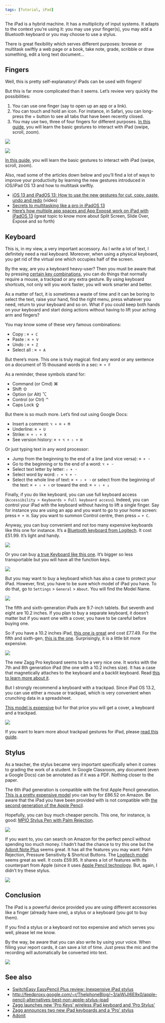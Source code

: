 ```yaml
---
tags: [Tutorial, iPad]
---
```


The iPad is a hybrid machine. It has a multiplicity of input systems. It adapts to the context you’re using it: you may use your finger(s), you may add a Bluetooth keyboard or you may choose to use a stylus. 

There is great flexibility which serves different purposes: browse or multitask swiftly a web page or a book, take note, grade, scribble or draw something, edit a long text document... 

## Fingers
Well, this is pretty self-explanatory! iPads can be used with fingers!

But this is far more complicated than it seems. Let’s review very quickly the possibilities:

1. You can use one finger (say to open up an app or a link).
2. You can touch and hold an icon. For instance, in Safari, you can long-press the + button to see all tabs that have been recently closed.
3. You may use two, three of four fingers for different purposes. [In this guide](https://support.apple.com/en-gb/guide/ipad/ipad2c09c4d4/ipados), you will learn the basic gestures to interact with iPad (swipe, scroll, zoom).

![](Longpress.png)

![](Longpress1.png)

[In this guide](https://support.apple.com/en-gb/guide/ipad/ipad2c09c4d4/ipados), you will learn the basic gestures to interact with iPad (swipe, scroll, zoom).

Also, read some of the articles down below and you’ll find a lot of ways to improve your productivity by learning the new gestures introduced in iOS/iPad OS 13 and how to multitask swiftly.

- [iOS 13 and iPadOS 13: How to use the new gestures for cut, copy, paste, undo and redo](https://www.macworld.com/article/3410596/ios-13-and-ipados-13-how-to-use-the-new-gestures-for-cut-copy-paste-undo-and-redo.html) (video)
- [Secrets to multitasking like a pro in iPadOS 13](https://www.cultofmac.com/634706/ipad-multitasking-secrets-ipados-13/)
- [Here’s how multiple app spaces and App Exposé work on iPad with iPadOS 13](https://www.imore.com/how-open-multiple-app-spaces-ipad) (great topic to know more about Split Screen, Slide Over, Exposé and so forth)

## Keyboard
This is, in my view, a very important accessory. As I write a lot of text, I definitely need a real keyboard. Moreover, when using a physical keyboard, you get rid of the virtual one which occupies half of the screen.

By the way, are you a keyboard heavy-user? Then you must be aware that by pressing [certain key combinations](https://support.apple.com/en-us/HT201236), you can do things that normally require a mouse, a trackpad or any extra gesture. By using keyboard shortcuts, not only will you work faster, you will work smarter and better.

As a matter of fact, it is sometimes a waste of time and it can be boring to select the text, raise your hand, find the right menu, press whatever you need, return to your keyboard and so on. What if you could keep both hands on your keyboard and start doing actions without having to lift your aching arm and fingers?

You may know some of these very famous combinations:

- Copy : `⌘ + C`
- Paste : `⌘ + V`
- Undo : `⌘ + Z`
- Select all : `⌘ + A`

But there’s more. This one is truly magical: find any word or any sentence on a document of 15 thousand words in a sec: `⌘ + F`

As a reminder, these symbols stand for:

- Command (or Cmd) ⌘
- Shift ⇧
- Option (or Alt) ⌥
- Control (or Ctrl) ⌃
- Caps Lock ⇪

But there is so much more. Let’s find out using Google Docs:

- Insert a comment: `⌥ + ⌘ + M`
- Underline: `⌘ + U`
- Strike: `⌘ + ⇧ + X`
- See version history: `⌘ + ⌥ + ⇧ + H`

Or just typing text in any word processor:

- Jump from the beginning to the end of a line (and vice versa): `⌘ + ➝`
- Go to the beginning or to the end of a word: `⌥ + ➝`
- Select text letter by letter: `⇧ + ➝`
- Select word by word: `⇧ + ⌥ + ➝`
- Select the whole line of text: `⌘ + ⇧ + ➝` or select from the beginning of the text: `⌘ + ⇧ + ↑` or toward the end: `⌘ + ⇧ + ↓` 

Finally, if you do like keyboard, you can use full keyboard access (`Accessibility > Keyboards > Full keyboard access`). Indeed, you can control your iPad with the keyboard without having to lift a single finger. Say for instance you are using an app and you want to go to your home screen: press `⌘ + H`. Say you want to summon Control centre, then press `⇥ + C`.

Anyway, you can buy convenient and not too many expensive keyboards like this one for instance. It’s a [Bluetooth keyboard from Logitech](https://www.amazon.fr/gp/product/B00OUK0QL4/ref=as_li_tl?ie=UTF8&tag=ralentirtrava-21&camp=1642&creative=6746&linkCode=as2&creativeASIN=B00OUK0QL4&linkId=2d7a4cec80af4e2f1cf4826c251fea81). It cost £51.99. It’s light and handy.

![](Logitech.png)

Or you can buy [a true Keyboard like this one](https://www.amazon.fr/gp/product/B0861LV4ZV/ref=as_li_tl?ie=UTF8&tag=ralentirtrava-21&camp=1642&creative=6746&linkCode=as2&creativeASIN=B0861LV4ZV&linkId=88e3615c77a8f4f46552870ffc0fdc27). It’s bigger so less transportable but you will have all the function keys.

![](Logitech2.png)

But you may want to buy a keyboard which has also a case to protect your iPad. However, first, you have to be sure which model of iPad you have. To do that, go to `Settings` > `General` > `About`. You will find the Model Name.

![](ModelName.png)

The fifth and sixth-generation iPads are 9.7-inch tablets. But seventh and eight are 10.2 inches. If you plan to buy a separate keyboard, it doesn’t matter but if you want one with a cover, you have to be careful before buying one.

So if you have a 10.2 inches iPad, [this one is great](https://www.amazon.fr/gp/product/B07W7MKL63/ref=as_li_tl?ie=UTF8&tag=ralentirtrava-21&camp=1642&creative=6746&linkCode=as2&creativeASIN=B07W7MKL63&linkId=c87c613295be2af77425bb1b048f6021) and cost £77.49. For the fifth and sixth-gen, [this is the one](https://www.amazon.fr/gp/product/B07F9X4DFX?ie=UTF8&tag=ralentirtrava-21&camp=1642&linkCode=xm2&creativeASIN=B07F9X4DFX). Surprisingly, it is a little bit more expensive.

![](Logitech3.png)

The new Zagg Pro keyboard seems to be a very nice one. It works with the 7th and 8th generation iPad (the one with a 10.2 inches size). It has a case that magnetically attaches to the keyboard and a backlit keyboard. Read [this to learn more about it](https://www.imore.com/zagg-launches-new-pro-keys-wireless-ipad-keyboard-and-pro-stylus).

But I strongly recommend a keyboard with a trackpad. Since iPad OS 13.2, you can use either a mouse or trackpad, which is very convenient when crunching data in a spreadsheet.

[This model is expensive](https://www.amazon.fr/gp/product/B07W6HVLWP?ie=UTF8&tag=ralentirtrava-21&camp=1642&linkCode=xm2&creativeASIN=B07W6HVLWP) but for that price you will get a cover, a keyboard and a trackpad.

![](Logitech4.png)

If you want to learn more about trackpad gestures for iPad, please [read this guide](https://support.apple.com/en-gb/guide/ipad/ipad66ce6358/ipados).

## Stylus
As a teacher, the stylus became very important specifically when it comes to grading the work of a student. In Google Classroom, any document (even a Google Docs) can be annotated as if it was a PDF. Nothing closer to the paper.

The 6th iPad generation is compatible with the first Apple Pencil generation. [This is a pretty expensive model](https://www.amazon.fr/gp/product/B016NY7784/ref=as_li_tl?ie=UTF8&tag=ralentirtrava-21&camp=1642&creative=6746&linkCode=as2&creativeASIN=B016NY7784&linkId=b9d1cef8b8d0a9c4bea5daae04267c6a) you can buy for £86.52 on Amazon. Be aware that the iPad you have been provided with is not compatible with [the second generation of the Apple Pencil](https://www.amazon.fr/gp/product/B07K2PK3BV/ref=as_li_tl?ie=UTF8&tag=ralentirtrava-21&camp=1642&creative=6746&linkCode=as2&creativeASIN=B07K2PK3BV&linkId=6f7b1b128f7db243ff6f3e4b4246bbde).

Hopefully, you can buy much cheaper pencils. This one, for instance, is good: [MPIO Stylus Pen with Palm Rejection](https://www.amazon.fr/gp/product/B081LBCSW4/ref=as_li_tl?ie=UTF8&tag=ralentirtrava-21&camp=1642&creative=6746&linkCode=as2&creativeASIN=B081LBCSW4&linkId=4415dc7c775c9659dbe253866e2db95a). 

![](Stylus.png)

If you want to, you can search on Amazon for the perfect pencil without spending too much money. I hadn’t had the chance to try this one but the [Adonit Note Plus](https://www.amazon.fr/gp/product/B07YB65VC8/ref=as_li_tl?ie=UTF8&tag=ralentirtrava-21&camp=1642&creative=6746&linkCode=as2&creativeASIN=B07YB65VC8&linkId=dbc6866a2d8cb6a0f46f9c14c31c8834) seems great. It has all the features you may want: Palm Rejection, Pressure Sensitivity & Shortcut Buttons. The [Logitech model](https://www.amazon.fr/gp/product/B07H3HGVDW/ref=as_li_tl?ie=UTF8&tag=ralentirtrava-21&camp=1642&creative=6746&linkCode=as2&creativeASIN=B07H3HGVDW&linkId=b4ae5a6b060cf6e69eae182ef49c84b3) seems great as well. It costs £59.95. It shares a lot of features with its counterpart from Apple (since it uses [Apple Pencil technology](https://youtu.be/W7Qm_uGM3hc). But, again, I didn’t try these stylus.

![](LogitechCrayon.png)

## Conclusion
The iPad is a powerful device provided you are using different accessories like a finger (already have one), a stylus or a keyboard (you got to buy them).

If you find a stylus or a keyboard not too expensive and which serves you well, please let me know.

By the way, be aware that you can also write by using your voice. When filling your report cards, it can save a lot of time. Just press the mic and the recording will automatically be converted into text.

![](Mic.png)

## See also
- [SwitchEasy EasyPencil Plus review: Inexpensive iPad stylus](https://www.cultofmac.com/733424/switcheasy-easypencil-plus-review-apple-pencil-rival/)
- http://feedproxy.google.com/~r/TheIphoneBlog/~3/ajWjJI6E9x0/apple-pencil-alternatives-best-non-apple-stylus-ipad
- [Zagg launches new 'Pro Keys' wireless iPad keyboard and 'Pro Stylus'](https://www.imore.com/zagg-launches-new-pro-keys-wireless-ipad-keyboard-and-pro-stylus)
- [Zagg announces two new iPad keyboards and a 'Pro' stylus](https://appleinsider.com/articles/20/10/22/zagg-announces-two-new-ipad-keyboards-and-a-pro-stylus)
- [Adonit](http://feedproxy.google.com/~r/TheIphoneBlog/~3/51Hv-M_rD1E/forget-apple-pencil-save-30-adonits-stylus-more)

